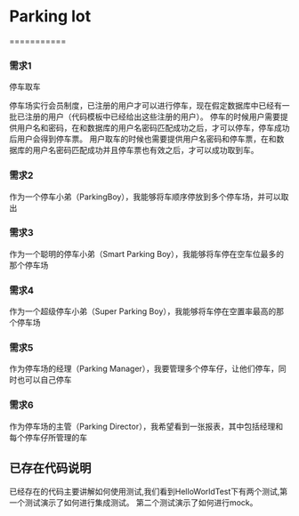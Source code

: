 # Parking lot
===========

### 需求1 

停车取车

停车场实行会员制度，已注册的用户才可以进行停车，现在假定数据库中已经有一批已注册的用户（代码模板中已经给出这些注册的用户）。
停车的时候用户需要提供用户名和密码，在和数据库的用户名密码匹配成功之后，才可以停车，停车成功后用户会得到停车票。
用户取车的时候也需要提供用户名密码和停车票，在和数据库的用户名密码匹配成功并且停车票也有效之后，才可以成功取到车。

### 需求2 

作为一个停车小弟（ParkingBoy），我能够将车顺序停放到多个停车场，并可以取出

### 需求3 

作为一个聪明的停车小弟（Smart Parking Boy），我能够将车停在空车位最多的那个停车场

### 需求4 

作为一个超级停车小弟（Super Parking Boy），我能够将车停在空置率最高的那个停车场

### 需求5 

作为停车场的经理（Parking Manager），我要管理多个停车仔，让他们停车，同时也可以自己停车

### 需求6 

作为停车场的主管（Parking Director），我希望看到一张报表，其中包括经理和每个停车仔所管理的车



## 已存在代码说明

已经存在的代码主要讲解如何使用测试,我们看到HelloWorldTest下有两个测试,第一个测试演示了如何进行集成测试。
第二个测试演示了如何进行mock。
